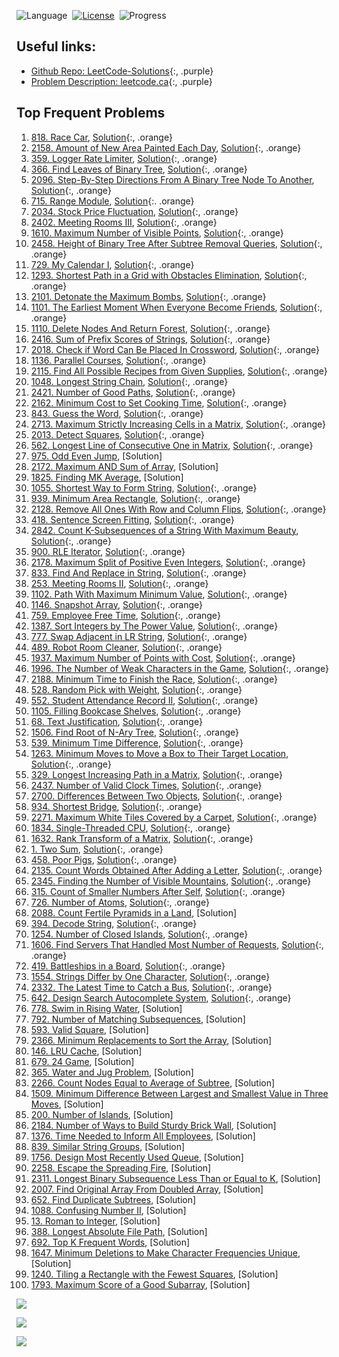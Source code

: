 <style>
a.orange {
    color: orange;
}
a.purple {
    color: magenta;
}
</style>

![Language](https://img.shields.io/badge/language-Python-orange.svg)&nbsp;
[![License](https://img.shields.io/badge/license-MIT-blue.svg)](./LICENSE.md)&nbsp;
![Progress](https://img.shields.io/badge/progress-70%20%2F%20100-ff69b4.svg)&nbsp;

## Useful links:

- [Github Repo: LeetCode-Solutions](https://github.com/kamyu104/LeetCode-Solutions/tree/master){:, .purple}
- [Problem Description: leetcode.ca](https://leetcode.ca/search/){:, .purple}


## Top Frequent Problems
1. [818. Race Car](https://leetcode.com/problems/race-car/), [Solution](./818.%20Race%20Car.py){:, .orange}
2. [2158. Amount of New Area Painted Each Day](https://leetcode.ca/2021-10-27-2158-Amount-of-New-Area-Painted-Each-Day/), [Solution](./2158.%20Amount%20of%20New%20Area%20Painted%20Each%20Day.py){:, .orange}
3. [359. Logger Rate Limiter](https://leetcode.com/discuss/interview-question/340230/google-onsite-implement-logger/), [Solution](./359.%20Logger%20Rate%20Limiter.py){:, .orange}
4. [366. Find Leaves of Binary Tree](https://leetcode.com/problems/find-leaves-of-binary-tree/), [Solution](./366.%20Find%20Leaves%20of%20Binary%20Tree.py){:, .orange}
5. [2096. Step-By-Step Directions From A Binary Tree Node To Another](https://leetcode.com/problems/step-by-step-directions-from-a-binary-tree-node-to-another/), [Solution](./2096.%20Step-By-Step%20Directions%20From%20A%20Binary%20Tree%20Node%20To%20Another.py){:, .orange}
6. [715. Range Module](https://leetcode.com/problems/range-module/), [Solution](./715.%20Range%20Module.py){:. .orange}
7. [2034. Stock Price Fluctuation](https://leetcode.com/problems/stock-price-fluctuation/), [Solution](./2034.%20Stock%20Price%20Fluctuation.py){:, .orange}
8. [2402. Meeting Rooms III](https://leetcode.com/problems/meeting-rooms-iii/), [Solution](./2402.%20Meeting%20Rooms%20III.py){:, .orange}
9. [1610. Maximum Number of Visible Points](https://leetcode.com/problems/maximum-number-of-visible-points/), [Solution](./1610.%20Maximum%20Number%20of%20Visible%20Points.py){:, .orange}
10. [2458. Height of Binary Tree After Subtree Removal Queries](https://leetcode.com/problems/height-of-binary-tree-after-subtree-removal-queries/), [Solution](./2458.%20Height%20of%20Binary%20Tree%20After%20Subtree%20Removal%20Queries.py){:, .orange}
11. [729. My Calendar I](https://leetcode.com/problems/my-calendar-i/), [Solution](./729.%20My%20Calendar%20I.py){:, .orange}
12. [1293. Shortest Path in a Grid with Obstacles Elimination](https://leetcode.com/problems/shortest-path-in-a-grid-with-obstacles-elimination/), [Solution](./1293.%20Shortest%20Path%20in%20a%20Grid%20with%20Obstacles%20Elimination.py){:, .orange}
13. [2101. Detonate the Maximum Bombs](https://leetcode.com/problems/detonate-the-maximum-bombs/), [Solution](./2101.%20Detonate%20the%20Maximum%20Bombs.py){:, .orange}
14. [1101. The Earliest Moment When Everyone Become Friends](https://leetcode.ca/2018-12-05-1101-The-Earliest-Moment-When-Everyone-Become-Friends/), [Solution](./1101.%20The%20Earliest%20Moment%20When%20Everyone%20Become%20Friends.py){:, .orange}
15. [1110. Delete Nodes And Return Forest](https://leetcode.com/problems/delete-nodes-and-return-forest/), [Solution](./1110.%20Delete%20Nodes%20And%20Return%20Forest.py){:, .orange}
16. [2416. Sum of Prefix Scores of Strings](https://leetcode.com/problems/sum-of-prefix-scores-of-strings/), [Solution](./2416.%20Sum%20of%20Prefix%20Scores%20of%20Strings.py){:, .orange}
17. [2018. Check if Word Can Be Placed In Crossword](https://leetcode.com/problems/check-if-word-can-be-placed-in-crossword/), [Solution](./2018.%20Check%20if%20Word%20Can%20Be%20Placed%20In%20Crossword.py){:, .orange}
18. [1136. Parallel Courses](https://leetcode.ca/2019-01-09-1136-Parallel-Courses/), [Solution](./1136.%20Parallel%20Courses.py){:, .orange}
19. [2115. Find All Possible Recipes from Given Supplies](https://leetcode.com/problems/find-all-possible-recipes-from-given-supplies/), [Solution](./2115.%20Find%20All%20Possible%20Recipes%20from%20Given%20Supplies.py){:, .orange}
20. [1048. Longest String Chain](https://leetcode.com/problems/longest-string-chain/), [Solution](./1048.%20Longest%20String%20Chain.py){:, .orange}
21. [2421. Number of Good Paths](https://leetcode.com/problems/number-of-good-paths/), [Solution](./2421.%20Number%20of%20Good%20Paths.py){:, .orange}
22. [2162. Minimum Cost to Set Cooking Time](https://leetcode.com/problems/minimum-cost-to-set-cooking-time/), [Solution](./2162.%20Minimum%20Cost%20to%20Set%20Cooking%20Time.py){:, .orange}
23. [843. Guess the Word](https://leetcode.com/problems/guess-the-word/), [Solution](./843.%20Guess%20the%20Word.py){:, .orange}
24. [2713. Maximum Strictly Increasing Cells in a Matrix](https://leetcode.com/problems/maximum-strictly-increasing-cells-in-a-matrix/), [Solution](./2713.%20Maximum%20Strictly%20Increasing%20Cells%20in%20a%20Matrix.py){:, .orange}
25. [2013. Detect Squares](https://leetcode.com/problems/detect-squares/), [Solution](./2013.%20Detect%20Squares.py){:, .orange}
26. [562. Longest Line of Consecutive One in Matrix](https://leetcode.ca/2017-06-14-562-Longest-Line-of-Consecutive-One-in-Matrix/), [Solution](./562.%20Longest%20Line%20of%20Consecutive%20One%20in%20Matrix.py){:, .orange}
27. [975. Odd Even Jump](https://leetcode.com/problems/odd-even-jump/), [Solution]
28. [2172. Maximum AND Sum of Array](https://leetcode.com/problems/maximum-and-sum-of-array/), [Solution]
29. [1825. Finding MK Average](https://leetcode.com/problems/finding-mk-average/), [Solution]
30. [1055. Shortest Way to Form String](https://leetcode.ca/2018-10-20-1055-Shortest-Way-to-Form-String/), [Solution](./1055.%20Shortest%20Way%20to%20Form%20String.py){:, .orange}
31. [939. Minimum Area Rectangle](https://leetcode.com/problems/minimum-area-rectangle/), [Solution](./939.%20Minimum%20Area%20Rectangle.py){:, .orange}
32. [2128. Remove All Ones With Row and Column Flips](https://leetcode.ca/2021-09-27-2128-Remove-All-Ones-With-Row-and-Column-Flips/), [Solution](./2128.%20Remove%20All%20Ones%20With%20Row%20and%20Column%20Flips.py){:, .orange}
33. [418. Sentence Screen Fitting](https://leetcode.ca/2017-01-21-418-Sentence-Screen-Fitting/), [Solution](./418.%20Sentence%20Screen%20Fitting.py){:, .orange}
34. [2842. Count K-Subsequences of a String With Maximum Beauty](https://leetcode.com/problems/count-k-subsequences-of-a-string-with-maximum-beauty/), [Solution](./2842.%20Count%20K-Subsequences%20of%20a%20String%20With%20Maximum%20Beauty.py){:, .orange}
35. [900. RLE Iterator](https://leetcode.com/problems/rle-iterator/), [Solution](./900.%20RLE%20Iterator.py){:, .orange}
36. [2178. Maximum Split of Positive Even Integers](https://leetcode.com/problems/maximum-split-of-positive-even-integers/), [Solution](./2178.%20Maximum%20Split%20of%20Positive%20Even%20Integers.py){:, .orange}
37. [833. Find And Replace in String](https://leetcode.com/problems/find-and-replace-in-string/), [Solution](./833.%20Find%20And%20Replace%20in%20String.py){:, .orange}
38. [253. Meeting Rooms II](https://leetcode.ca/2016-08-09-253-Meeting-Rooms-II/), [Solution](./253.%20Meeting%20Rooms%20II.py){:, .orange}
39. [1102. Path With Maximum Minimum Value](https://leetcode.ca/2018-12-06-1102-Path-With-Maximum-Minimum-Value/), [Solution](./1102.%20Path%20With%20Maximum%20Minimum%20Value.py){:, .orange}
40. [1146. Snapshot Array](https://leetcode.com/problems/snapshot-array/), [Solution](./1146.%20Snapshot%20Array.py){:, .orange}
41. [759. Employee Free Time](https://leetcode.ca/2017-12-28-759-Employee-Free-Time/), [Solution](./759.%20Employee%20Free%20Time.py){:, .orange}
42. [1387. Sort Integers by The Power Value](https://leetcode.com/problems/sort-integers-by-the-power-value/), [Solution](./1387.%20Sort%20Integers%20by%20The%20Power%20Value.py){:, .orange}
43. [777. Swap Adjacent in LR String](https://leetcode.com/problems/swap-adjacent-in-lr-string/), [Solution](./777.%20Swap%20Adjacent%20in%20LR%20String.py){:, .orange}
44. [489. Robot Room Cleaner](https://leetcode.ca/2017-04-02-489-Robot-Room-Cleaner/), [Solution](./489.%20Robot%20Room%20Cleaner.py){:, .orange}
45. [1937. Maximum Number of Points with Cost](https://leetcode.com/problems/maximum-number-of-points-with-cost/), [Solution](./1937.%20Maximum%20Number%20of%20Points%20with%20Cost.py){:, .orange}
46. [1996. The Number of Weak Characters in the Game](https://leetcode.com/problems/the-number-of-weak-characters-in-the-game/), [Solution](./1996.%20The%20Number%20of%20Weak%20Characters%20in%20the%20Game.py){:, .orange}
47. [2188. Minimum Time to Finish the Race](https://leetcode.com/problems/minimum-time-to-finish-the-race/), [Solution](./2188.%20Minimum%20Time%20to%20Finish%20the%20Race.py){:, .orange}
48. [528. Random Pick with Weight](https://leetcode.com/problems/random-pick-with-weight/), [Solution](./528.%20Random%20Pick%20with%20Weight.py){:, .orange}
49. [552. Student Attendance Record II](https://leetcode.com/problems/student-attendance-record-ii/), [Solution](./552.%20Student%20Attendance%20Record%20II.py){:, .orange}
50. [1105. Filling Bookcase Shelves](https://leetcode.com/problems/filling-bookcase-shelves/), [Solution](./1105.%20Filling%20Bookcase%20Shelves.py){:, .orange}
51. [68. Text Justification](https://leetcode.com/problems/text-justification/), [Solution](./68.%20Text%20Justification.py){:, .orange}
52. [1506. Find Root of N-Ary Tree](https://leetcode.ca/2020-01-14-1506-Find-Root-of-N-Ary-Tree/), [Solution](./1506.%20Find%20Root%20of%20N-Ary%20Tree.py){:, .orange}
53. [539. Minimum Time Difference](https://leetcode.com/problems/minimum-time-difference/), [Solution](./539.%20Minimum%20Time%20Difference.py){:, .orange}
54. [1263. Minimum Moves to Move a Box to Their Target Location](https://leetcode.com/problems/minimum-moves-to-move-a-box-to-their-target-location/), [Solution](./1263.%20Minimum%20Moves%20to%20Move%20a%20Box%20to%20Their%20Target%20Location.py){:, .orange}
55. [329. Longest Increasing Path in a Matrix](https://leetcode.com/problems/longest-increasing-path-in-a-matrix/), [Solution](./329.%20Longest%20Increasing%20Path%20in%20a%20Matrix.py){:, .orange}
56. [2437. Number of Valid Clock Times](https://leetcode.com/problems/number-of-valid-clock-times/), [Solution](./2437.%20Number%20of%20Valid%20Clock%20Times.py){:, .orange}
57. [2700. Differences Between Two Objects](https://leetcode.ca/2023-04-22-2700-Differences-Between-Two-Objects/), [Solution](./2700.%20Differences%20Between%20Two%20Objects.py){:, .orange}
58. [934. Shortest Bridge](https://leetcode.com/problems/shortest-bridge/), [Solution](./934.%20Shortest%20Bridge.py){:, .orange}
59. [2271. Maximum White Tiles Covered by a Carpet](https://leetcode.com/problems/maximum-white-tiles-covered-by-a-carpet/), [Solution](./2271.%20Maximum%20White%20Tiles%20Covered%20by%20a%20Carpet.py){:, .orange}
60. [1834. Single-Threaded CPU](https://leetcode.com/problems/single-threaded-cpu/), [Solution](./1834.%20Single-Threaded%20CPU.py){:, .orange}
61. [1632. Rank Transform of a Matrix](https://leetcode.com/problems/rank-transform-of-a-matrix/), [Solution](./1632.%20Rank%20Transform%20of%20a%20Matrix.py){:, .orange}
62. [1. Two Sum](https://leetcode.com/problems/two-sum/), [Solution](./1.%20Two%20Sum.py){:, .orange}
63. [458. Poor Pigs](https://leetcode.com/problems/poor-pigs/), [Solution](./458.%20Poor%20Pigs.py){:, .orange}
64. [2135. Count Words Obtained After Adding a Letter](https://leetcode.com/problems/count-words-obtained-after-adding-a-letter/), [Solution](./2135.%20Count%20Words%20Obtained%20After%20Adding%20a%20Letter.py){:, .orange}
65. [2345. Finding the Number of Visible Mountains](https://leetcode.ca/2022-05-02-2345-Finding-the-Number-of-Visible-Mountains/), [Solution](./2345.%20Finding%20the%20Number%20of%20Visible%20Mountains.py){:, .orange}
66. [315. Count of Smaller Numbers After Self](https://leetcode.com/problems/count-of-smaller-numbers-after-self/), [Solution](./315.%20Count%20of%20Smaller%20Numbers%20After%20Self.py){:, .orange}
67. [726. Number of Atoms](https://leetcode.com/problems/number-of-atoms/), [Solution](./726.%20Number%20of%20Atoms.py){:, .orange}
68. [2088. Count Fertile Pyramids in a Land](https://leetcode.com/problems/count-fertile-pyramids-in-a-land/), [Solution]
69. [394. Decode String](https://leetcode.com/problems/decode-string/), [Solution](./394.%20Decode%20String.py){:, .orange}
70. [1254. Number of Closed Islands](https://leetcode.com/problems/number-of-closed-islands/), [Solution](./1254.%20Number%20of%20Closed%20Islands.py){:, .orange}
71. [1606. Find Servers That Handled Most Number of Requests](https://leetcode.com/problems/find-servers-that-handled-most-number-of-requests/), [Solution](./1606.%20Find%20Servers%20That%20Handled%20Most%20Number%20of%20Requests.py){:, .orange}
72. [419. Battleships in a Board](https://leetcode.com/problems/battleships-in-a-board/), [Solution](./419.%20Battleships%20in%20a%20Board.py){:, .orange}
73. [1554. Strings Differ by One Character](https://leetcode.ca/2020-03-02-1554-Strings-Differ-by-One-Character/), [Solution](./1554.%20Strings%20Differ%20by%20One%20Character.py){:, .orange}
74. [2332. The Latest Time to Catch a Bus](https://leetcode.com/problems/the-latest-time-to-catch-a-bus/), [Solution](./2332.%20The%20Latest%20Time%20to%20Catch%20a%20Bus.py){:, .orange}
75. [642. Design Search Autocomplete System](https://leetcode.ca/2017-09-02-642-Design-Search-Autocomplete-System/), [Solution](./642.%20Design%20Search%20Autocomplete%20System.py){:, .orange}
76. [778. Swim in Rising Water](https://leetcode.com/problems/swim-in-rising-water/), [Solution]
77. [792. Number of Matching Subsequences](https://leetcode.com/problems/number-of-matching-subsequences/), [Solution]
78. [593. Valid Square](https://leetcode.com/problems/valid-square/), [Solution]
79. [2366. Minimum Replacements to Sort the Array](https://leetcode.com/problems/minimum-replacements-to-sort-the-array/), [Solution]
80. [146. LRU Cache](https://leetcode.com/problems/lru-cache/), [Solution]
81. [679. 24 Game](https://leetcode.com/problems/24-game/), [Solution]
82. [365. Water and Jug Problem](https://leetcode.com/problems/water-and-jug-problem/), [Solution]
83. [2266. Count Nodes Equal to Average of Subtree](https://leetcode.com/problems/count-nodes-equal-to-average-of-subtree/), [Solution]
84. [1509. Minimum Difference Between Largest and Smallest Value in Three Moves](https://leetcode.com/problems/minimum-difference-between-largest-and-smallest-value-in-three-moves/), [Solution]
85. [200. Number of Islands](https://leetcode.com/problems/number-of-islands/), [Solution]
86. [2184. Number of Ways to Build Sturdy Brick Wall](https://leetcode.com/problems/number-of-ways-to-build-sturdy-brick-wall/), [Solution]
87. [1376. Time Needed to Inform All Employees](https://leetcode.com/problems/time-needed-to-inform-all-employees/), [Solution]
88. [839. Similar String Groups](https://leetcode.com/problems/similar-string-groups/), [Solution]
89. [1756. Design Most Recently Used Queue](https://leetcode.com/problems/design-most-recently-used-queue/), [Solution]
90. [2258. Escape the Spreading Fire](https://leetcode.com/problems/escape-the-spreading-fire/), [Solution]
91. [2311. Longest Binary Subsequence Less Than or Equal to K](https://leetcode.com/problems/longest-binary-subsequence-less-than-or-equal-to-k/), [Solution]
92. [2007. Find Original Array From Doubled Array](https://leetcode.com/problems/find-original-array-from-doubled-array/), [Solution]
93. [652. Find Duplicate Subtrees](https://leetcode.com/problems/find-duplicate-subtrees/), [Solution]
94. [1088. Confusing Number II](https://leetcode.com/problems/confusing-number-ii/), [Solution]
95. [13. Roman to Integer](https://leetcode.com/problems/roman-to-integer/), [Solution]
96. [388. Longest Absolute File Path](https://leetcode.com/problems/longest-absolute-file-path/), [Solution]
97. [692. Top K Frequent Words](https://leetcode.com/problems/top-k-frequent-words/), [Solution]
98. [1647. Minimum Deletions to Make Character Frequencies Unique](https://leetcode.com/problems/minimum-deletions-to-make-character-frequencies-unique/), [Solution]
99. [1240. Tiling a Rectangle with the Fewest Squares](https://leetcode.com/problems/tiling-a-rectangle-with-the-fewest-squares/), [Solution]
100. [1793. Maximum Score of a Good Subarray](https://leetcode.com/problems/maximum-score-of-a-good-subarray/), [Solution]


![](./frequent_problem1.png)

![](./frequent_problem2.png)

![](./frequent_problem3.png)